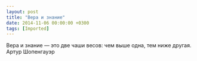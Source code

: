 ```yaml
---
layout: post
title: "Вера и знание"
date: 2014-11-06 00:00:00 +0300
tags: [Imported]
---
```


Вера и знание — это две чаши весов: чем выше одна, тем ниже другая.
Артур Шопенгауэр